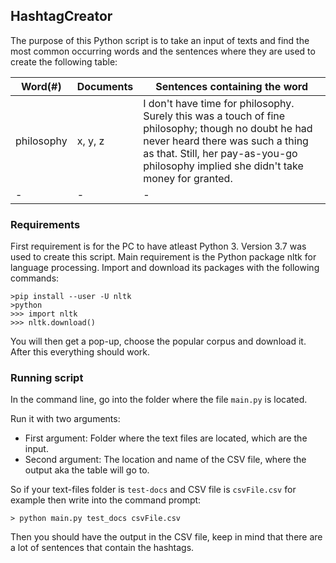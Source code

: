 ## HashtagCreator

The purpose of this Python script is to take an input of texts and find the most common occurring words and the sentences where they are used to create the following table:

| Word(#)  | Documents | Sentences containing the word |
| ------------- | ------------- | ------------- |
| philosophy  | x, y, z  |  I don't have time for philosophy. Surely this was a touch of fine philosophy; though no doubt he had never heard there was such a thing as that. Still, her pay-as-you-go philosophy implied she didn't take money for granted. |
| -  | -  | - |

### Requirements

First requirement is for the PC to have atleast Python 3. Version 3.7 was used to create this script.
Main requirement is the Python package nltk for language processing. Import and download its packages with the following commands:
```
>pip install --user -U nltk
>python
>>> import nltk
>>> nltk.download()
```
You will then get a pop-up, choose the popular corpus and download it. After this everything should work.

### Running script

In the command line, go into the folder where the file `main.py` is located. 

Run it with two arguments:
*  First argument: Folder where the text files are located, which are the input.
*  Second argument: The location and name of the CSV file, where the output aka the table will go to.

So if your text-files folder is `test-docs` and CSV file is `csvFile.csv` for example then write into the command prompt:
```
> python main.py test_docs csvFile.csv
```

Then you should have the output in the CSV file, keep in mind that there are a lot of sentences that contain the hashtags. 
